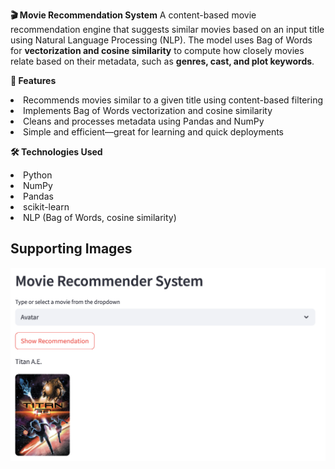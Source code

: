 
**🎬 Movie Recommendation System**
A content-based movie recommendation engine that suggests similar movies based on an input title using Natural Language Processing (NLP). The model uses Bag of Words for **vectorization and cosine similarity** to compute how closely movies relate based on their metadata, such as **genres, cast, and plot keywords**.

**🚀 Features**
<li>Recommends movies similar to a given title using content-based filtering</li>

<li>Implements Bag of Words vectorization and cosine similarity</li>

<li>Cleans and processes metadata using Pandas and NumPy</li>

<li>Simple and efficient—great for learning and quick deployments</li>

**🛠️ Technologies Used**
<li>Python</li>

<li>NumPy</li>

<li>Pandas</li>

<li>scikit-learn</li>

<li>NLP (Bag of Words, cosine similarity)</li>


## Supporting Images
![image alt](https://github.com/kushagra1429/Movie-Recommendation-System/blob/eefc06f02df9a66787197fb4220692700c158495/Screenshot%202025-05-26%20at%2016.36.20.png)
